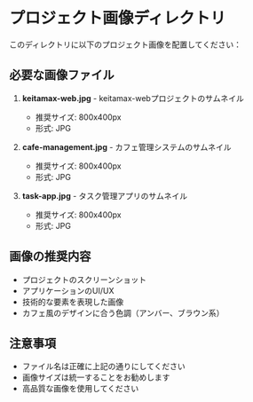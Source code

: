 # プロジェクト画像ディレクトリ

このディレクトリに以下のプロジェクト画像を配置してください：

## 必要な画像ファイル

1. **keitamax-web.jpg** - keitamax-webプロジェクトのサムネイル
   - 推奨サイズ: 800x400px
   - 形式: JPG

2. **cafe-management.jpg** - カフェ管理システムのサムネイル
   - 推奨サイズ: 800x400px
   - 形式: JPG

3. **task-app.jpg** - タスク管理アプリのサムネイル
   - 推奨サイズ: 800x400px
   - 形式: JPG

## 画像の推奨内容

- プロジェクトのスクリーンショット
- アプリケーションのUI/UX
- 技術的な要素を表現した画像
- カフェ風のデザインに合う色調（アンバー、ブラウン系）

## 注意事項

- ファイル名は正確に上記の通りにしてください
- 画像サイズは統一することをお勧めします
- 高品質な画像を使用してください 